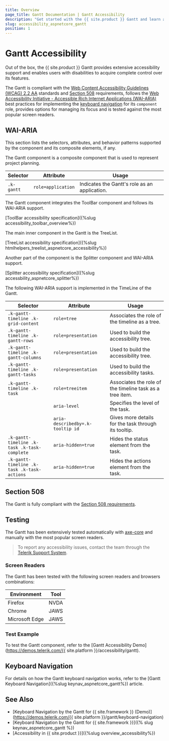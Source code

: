 ```yaml
---
title: Overview
page_title: Gantt Documentation | Gantt Accessibility
description: "Get started with the {{ site.product }} Gantt and learn about its accessibility support for WAI-ARIA, Section 508, and WCAG 2.2."
slug: accessibility_aspnetcore_gantt
position: 1
---
```


# Gantt Accessibility

Out of the box, the {{ site.product }} Gantt provides extensive accessibility support and enables users with disabilities to acquire complete control over its features.

The Gantt is compliant with the [Web Content Accessibility Guidelines (WCAG) 2.2 AA](https://www.w3.org/TR/WCAG22/) standards and [Section 508](https://www.section508.gov/) requirements, follows the [Web Accessibility Initiative - Accessible Rich Internet Applications (WAI-ARIA)](https://www.w3.org/WAI/ARIA/apg/) best practices for implementing the [keyboard navigation](#keyboard-navigation) for its `component` role, provides options for managing its focus and is tested against the most popular screen readers.

## WAI-ARIA

This section lists the selectors, attributes, and behavior patterns supported by the component and its composite elements, if any.

The Gantt component is a composite component that is used to represent project planning.

| Selector | Attribute | Usage |
| -------- | --------- | ----- |
| `.k-gantt` | `role=application` | Indicates the Gantt's role as an application. |

The Gantt component integrates the ToolBar component and follows its WAI-ARIA support.

[ToolBar accessibility specification]({%slug accessibility_toolbar_overview%})

The main inner component in the Gantt is the TreeList.

[TreeList accessibility specification]({%slug htmlhelpers_treelist_aspnetcore_accessibility%})

Another part of the component is the Splitter component and WAI-ARIA support.

[Splitter accessibility specification]({%slug accessbility_aspnetcore_splitter%})

The following WAI-ARIA support is implemented in the TimeLine of the Gantt.

| Selector | Attribute | Usage |
| -------- | --------- | ----- |
| `.k-gantt-timeline .k-grid-content` | `role=tree` | Associates the role of the timeline as a tree. |
| `.k-gantt-timeline .k-gantt-rows` | `role=presentation` | Used to build the accessibility tree. |
| `.k-gantt-timeline .k-gantt-columns` | `role=presentation` | Used to build the accessibility tree. |
| `.k-gantt-timeline .k-gantt-tasks` | `role=presentation` | Used to build the accessibility tasks. |
| `.k-gantt-timeline .k-task` | `role=treeitem` | Associates the role of the timeline task as a tree item. |
|  | `aria-level` | Specifies the level of the task. |
|  | `aria-describedby=.k-tooltip id` | Gives more details for the task through its tooltip. |
| `.k-gantt-timeline .k-task .k-task-complete` | `aria-hidden=true` | Hides the status element from the task. |
| `.k-gantt-timeline .k-task .k-task-actions` | `aria-hidden=true` | Hides the actions element from the task. |

## Section 508

The Gantt is fully compliant with the [Section 508 requirements](https://www.section508.gov/).

## Testing

The Gantt has been extensively tested automatically with [axe-core](https://github.com/dequelabs/axe-core) and manually with the most popular screen readers.

> To report any accessibility issues, contact the team through the [Telerik Support System](https://www.telerik.com/account/support-center).

### Screen Readers

The Gantt has been tested with the following screen readers and browsers combinations:

| Environment | Tool |
| ----------- | ---- |
| Firefox | NVDA |
| Chrome | JAWS |
| Microsoft Edge | JAWS |

### Test Example

To test the Gantt component, refer to the [Gantt Accessibility Demo](https://demos.telerik.com/{{ site.platform }}/accessibility/gantt).

## Keyboard Navigation

For details on how the Gantt keyboard navigation works, refer to the [Gantt Keyboard Navigation]({%slug keynav_aspnetcore_gantt%}) article.

## See Also

* [Keyboard Navigation by the Gantt for {{ site.framework }} (Demo)](https://demos.telerik.com/{{ site.platform }}/gantt/keyboard-navigation)
* [Keyboard Navigation by the Gantt for {{ site.framework }}]({% slug keynav_aspnetcore_gantt %})
* [Accessibility in {{ site.product }}]({%slug overview_accessibility%})